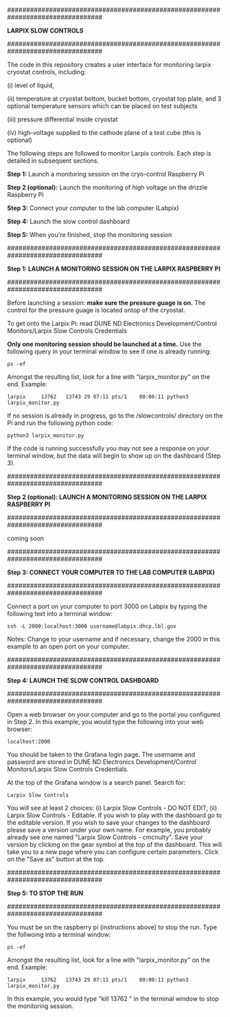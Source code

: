 #################################################################################

**LARPIX SLOW CONTROLS** 

#################################################################################

The code in this repository creates a user interface for monitoring larpix cryostat controls, including:  

(i) level of liquid, 

(ii) temperature at cryostat bottom, bucket bottom, cryostat top plate, and 3 optional temperature sensors which can be placed on test subjects

(iii) pressure differential inside cryostat

(iv) high-voltage supplied to the cathode plane of a test cube (this is optional)

The following steps are followed to monitor Larpix controls. Each step is detailed in subsequent sections.

**Step 1:** Launch a monitoring session on the cryo-control Raspberry Pi

**Step 2 (optional):** Launch the monitoring of high voltage on the drizzle Raspberry Pi

**Step 3:** Connect your computer to the lab computer (Labpix)

**Step 4:** Launch the slow control dashboard

**Step 5:** When you're finished, stop the monitoring session

#################################################################################

**Step 1: LAUNCH A MONITORING SESSION ON THE LARPIX RASPBERRY PI** 

#################################################################################

Before launching a session: **make sure the pressure guage is on.** The control for the pressure guage is located ontop of the cryostat. 

To get onto the Larpix Pi: read DUNE ND Electronics Development/Control Monitors/Larpix Slow Controls Credentials

**Only one monitoring session should be launched at a time.** Use the following query in your terminal window to see if one is already running:

	ps -ef

Amongst the resulting list, look for a line with "larpix_monitor.py" on the end. Example:

	larpix     13762   13743 29 07:11 pts/1    00:00:11 python3 larpix_monitor.py

If no session is already in progress, go to the /slowcontrols/ directory on the Pi and run the following python code:

	python3 larpix_monitor.py

If the code is running successfully you may not see a response on your terminal window, but the data will begin to show up on the dashboard (Step 3).

#################################################################################

**Step 2 (optional): LAUNCH A MONITORING SESSION ON THE LARPIX RASPBERRY PI** 

#################################################################################

coming soon

#################################################################################

**Step 3: CONNECT YOUR COMPUTER TO THE LAB COMPUTER (LABPIX)**

#################################################################################

Connect a port on your computer to port 3000 on Labpix by typing the following text into a terminal window:

	ssh -L 2000:localhost:3000 username@labpix.dhcp.lbl.gov

Notes: Change to your username and if necessary, change the 2000 in this example to an open port on your computer. 

#################################################################################

**Step 4: LAUNCH THE SLOW CONTROL DASHBOARD**

#################################################################################

Open a web browser on your computer and go to the portal you configured in Step 2. In this example, you would type the following into your web browser:

	localhost:2000

You should be taken to the Grafana login page. The username and password are stored in DUNE ND Electronics Development/Control Monitors/Larpix Slow Controls Credentials.

At the top of the Grafana window is a search panel. Search for:

 	Larpix Slow Controls

You will see at least 2 choices: (i) Larpix Slow Controls - DO NOT EDIT, (ii) Larpix Slow Controls - Editable. If you wish to play with the dashboard go to the editable version. If you wish to save your changes to the dashboard please save a version under your own name. For example, you probably already see one named "Larpix Slow Controls - cmcnulty". Save your version by clicking on the gear symbol at the top of the dashboard. This will take you to a new page where you can configure certain parameters. Click on the "Save as" button at the top. 

#################################################################################

**Step 5: TO STOP THE RUN** 

#################################################################################

You must be on the raspberry pi (instructions above) to stop the run. Type the follwoing into a terminal window:

	ps -ef

Amongst the resulting list, look for a line with "larpix_monitor.py" on the end. Example:

	larpix     13762   13743 29 07:11 pts/1    00:00:11 python3 larpix_monitor.py

In this example, you would type "kill 13762 <return>" in the terminal window to stop the monitoring session.
